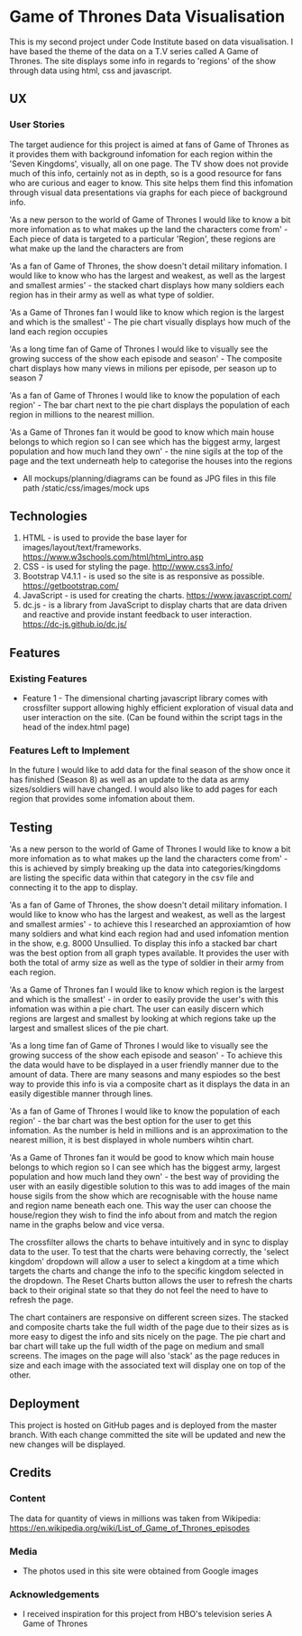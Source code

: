 # Game of Thrones Data Visualisation

This is my second project under Code Institute based on data visualisation. I have based the theme of the data on a T.V series called A Game of Thrones. The site displays some info in regards to 'regions' of the show through data using html, css and javascript.


 
## UX
 
### User Stories

The target audience for this project is aimed at fans of Game of Thrones as it provides them with background infomation for each region within the 'Seven Kingdoms', visually, all on one page. The TV show does not provide much of this info, certainly not as in depth, so is a good resource for fans who are curious and eager to know. This site helps them find this infomation through visual data presentations via graphs for each piece of background info.

'As a new person to the world of Game of Thrones I would like to know a bit more infomation as to what makes up the land the characters come from' - Each piece of data is targeted to a particular 'Region', these regions are what make up the land the characters are from

'As a fan of Game of Thrones, the show doesn't detail military infomation. I would like to know who has the largest and weakest, as well as the largest and smallest armies' - the stacked chart displays how many soldiers each region has in their army as well as what type of soldier.

'As a Game of Thrones fan I would like to know which region is the largest and which is the smallest' - The pie chart visually displays how much of the land each region occupies

'As a long time fan of Game of Thrones I would like to visually see the growing success of the show each episode and season' - The composite chart displays how many views in milions per episode, per season up to season 7

'As a fan of Game of Thrones I would like to know the population of each region' - The bar chart next to the pie chart displays the population of each region in millions to the nearest million.

'As a Game of Thrones fan it would be good to know which main house belongs to which region so I can see which has the biggest army, largest population and how much land they own' - the nine sigils at the top of the page and the text underneath help to categorise the houses into the regions


* All mockups/planning/diagrams can be found as JPG files in this file path /static/css/images/mock ups 

## Technologies

1. HTML - is used to provide the base layer for images/layout/text/frameworks. https://www.w3schools.com/html/html_intro.asp
2. CSS - is used for styling the page. http://www.css3.info/
3. Bootstrap V4.1.1 - is used so the site is as responsive as possible. https://getbootstrap.com/ 
4. JavaScript - is used for creating the charts. https://www.javascript.com/
5. dc.js - is a library from JavaScript to display charts that are data driven and reactive and provide instant feedback to user interaction. https://dc-js.github.io/dc.js/

## Features

### Existing Features
- Feature 1 - The dimensional charting javascript library comes with crossfilter support allowing highly efficient exploration of visual data and user interaction on the site. (Can be found within the script tags in the head of the index.html page)

### Features Left to Implement

In the future I would like to add data for the final season of the show once it has finished (Season 8) as well as an update to the data as army sizes/soldiers will have changed. I would also like to add pages for each region that provides some infomation about them.


## Testing

'As a new person to the world of Game of Thrones I would like to know a bit more infomation as to what makes up the land the characters come from' - this is achieved by simply breaking up the data into categories/kingdoms are listing the specific data within that category in the csv file and connecting it to the app to display.

'As a fan of Game of Thrones, the show doesn't detail military infomation. I would like to know who has the largest and weakest, as well as the largest and smallest armies' - to achieve this I researched an approxiamtion of how many soldiers and what kind each region had and used infomation mention in the show, e.g. 8000 Unsullied. To display this info a stacked bar chart was the best option from all graph types available. It provides the user with both the total of army size as well as the type of soldier in their army from each region.

'As a Game of Thrones fan I would like to know which region is the largest and which is the smallest' - in order to easily provide the user's with this infomation was within a pie chart. The user can easily discern which regions are largest and smallest by looking at which regions take up the largest and smallest slices of the pie chart.

'As a long time fan of Game of Thrones I would like to visually see the growing success of the show each episode and season' - To achieve this the data would have to be displayed in a user friendly manner due to the amount of data. There are many seasons and many espiodes so the best way to provide this info is via a composite chart as it displays the data in an easily digestible manner through lines.

'As a fan of Game of Thrones I would like to know the population of each region' - the bar chart was the best option for the user to get this infomation. As the number is held in millions and is an approximation to the nearest million, it is best displayed in whole numbers wihtin chart.

'As a Game of Thrones fan it would be good to know which main house belongs to which region so I can see which has the biggest army, largest population and how much land they own' - the best way of providing the user with an easily digestible solution to this was to add images of the main house sigils from the show which are recognisable with the house name and region name beneath each one. This way the user can choose the house/region they wish to find the info about from and match the region name in the graphs below and vice versa.

The crossfilter allows the charts to behave intuitively and in sync to display data to the user. To test that the charts were behaving correctly, the 'select kingdom' dropdown will allow a user to select a kingdom at a time which targets the charts and change the info to the specific kingdom selected in the dropdown. The Reset Charts button allows the user to refresh the charts back to their original state so that they do not feel the need to have to refresh the page.

The chart containers are responsive on different screen sizes. The stacked and composite charts take the full width of the page due to their sizes as is more easy to digest the info and sits nicely on the page. The pie chart and bar chart will take up the full width of the page on medium and small screens. The images on the page will also 'stack' as the page reduces in size and each image with the associated text will display one on top of the other.


## Deployment

This project is hosted on GitHub pages and is deployed from the master branch. With each change committed the site will be updated and new the new changes will be displayed.


## Credits

### Content
The data for quantity of views in millions was taken from Wikipedia: https://en.wikipedia.org/wiki/List_of_Game_of_Thrones_episodes

### Media
- The photos used in this site were obtained from Google images

### Acknowledgements

- I received inspiration for this project from HBO's television series A Game of Thrones
